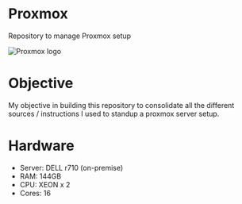 # Proxmox
Repository to manage Proxmox setup

![Proxmox logo](https://www.proxmox.com/images/proxmox/Proxmox-logo-860.png)

# Objective
My objective in building this repository to consolidate all the different sources / instructions I used to standup a proxmox server setup. 

# Hardware
- Server:  DELL r710 (on-premise)
- RAM: 144GB
- CPU:  XEON x 2
- Cores:  16<br>


 